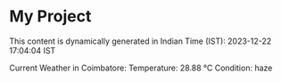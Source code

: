 # My Project

This content is dynamically generated in Indian Time (IST): 2023-12-22 17:04:04 IST


Current Weather in Coimbatore:
Temperature: 28.88 °C
Condition: haze
